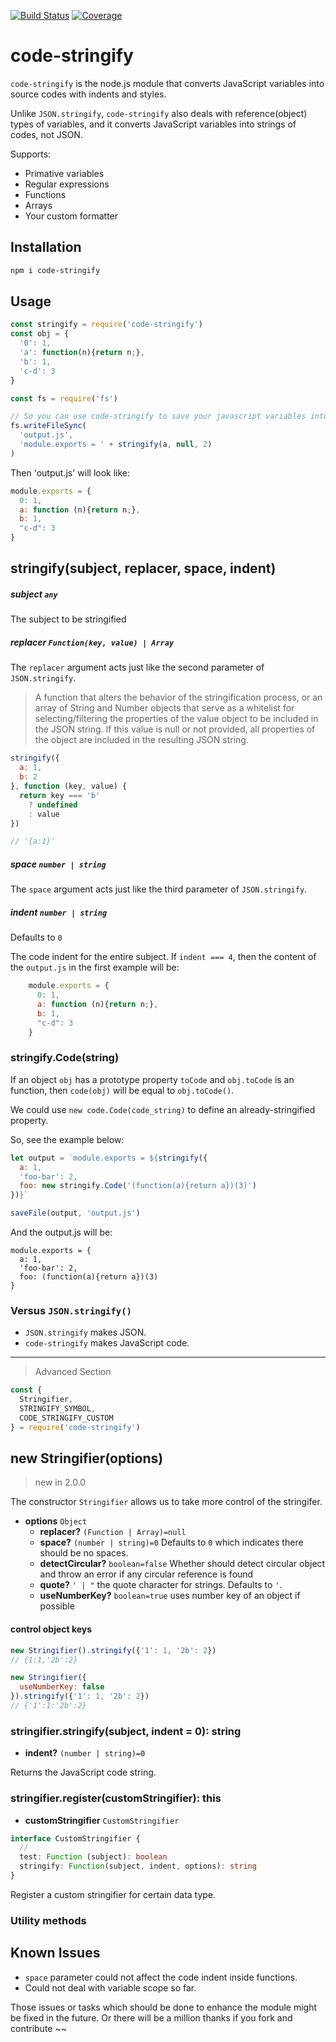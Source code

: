 [![Build Status](https://travis-ci.org/kaelzhang/node-code-stringify.svg?branch=master)](https://travis-ci.org/kaelzhang/node-code-stringify)
[![Coverage](https://codecov.io/gh/kaelzhang/node-code-stringify/branch/master/graph/badge.svg)](https://codecov.io/gh/kaelzhang/node-code-stringify)

# code-stringify

`code-stringify` is the node.js module that converts JavaScript variables into source codes with indents and styles.

Unlike `JSON.stringify`, `code-stringify` also deals with reference(object) types of variables, and it converts JavaScript variables into strings of codes, not JSON.

Supports:

- Primative variables
- Regular expressions
- Functions
- Arrays
- Your custom formatter

## Installation

```sh
npm i code-stringify
```

## Usage

```js
const stringify = require('code-stringify')
const obj = {
  '0': 1,
  'a': function(n){return n;},
  'b': 1,
  'c-d': 3
}

const fs = require('fs')

// So you can use code-stringify to save your javascript variables into a file:
fs.writeFileSync(
  'output.js',
  'module.exports = ' + stringify(a, null, 2)
)
```

Then 'output.js' will look like:

```js
module.exports = {
  0: 1,
  a: function (n){return n;},
  b: 1,
  "c-d": 3
}
```

## stringify(subject, replacer, space, indent)

##### subject `any`

The subject to be stringified

##### replacer `Function(key, value) | Array`

The `replacer` argument acts just like the second parameter of `JSON.stringify`.

> A function that alters the behavior of the stringification process, or an array of String and Number objects that serve as a whitelist for selecting/filtering the properties of the value object to be included in the JSON string. If this value is null or not provided, all properties of the object are included in the resulting JSON string.

```js
stringify({
  a: 1,
  b: 2
}, function (key, value) {
  return key === 'b'
    ? undefined
    : value
})

// '{a:1}'
```

##### space `number | string`

The `space` argument acts just like the third parameter of `JSON.stringify`.

##### indent `number | string`

Defaults to `0`

The code indent for the entire subject. If `indent === 4`, then the content of the `output.js` in the first example will be:

```js
    module.exports = {
      0: 1,
      a: function (n){return n;},
      b: 1,
      "c-d": 3
    }
```

### stringify.Code(string)

If an object `obj` has a prototype property `toCode` and `obj.toCode` is an function, then `code(obj)` will be equal to `obj.toCode()`.

We could use `new code.Code(code_string)` to define an already-stringified property.

So, see the example below:

```js
let output = `module.exports = ${stringify({
  a: 1,
  'foo-bar': 2,
  foo: new stringify.Code('(function(a){return a})(3)')
})}`

saveFile(output, 'output.js')
```

And the output.js will be:

```
module.exports = {
  a: 1,
  'foo-bar': 2,
  foo: (function(a){return a})(3)
}
```

### Versus `JSON.stringify()`

- `JSON.stringify` makes JSON.
- `code-stringify` makes JavaScript code.

****

> Advanced Section

```js
const {
  Stringifier,
  STRINGIFY_SYMBOL,
  CODE_STRINGIFY_CUSTOM
} = require('code-stringify')
```

## new Stringifier(options)

> new in 2.0.0

The constructor `Stringifier` allows us to take more control of the stringifer.

- **options** `Object`
  - **replacer?** `(Function | Array)=null`
  - **space?** `(number | string)=0` Defaults to `0` which indicates there should be no spaces.
  - **detectCircular?** `boolean=false` Whether should detect circular object and throw an error if any circular reference is found
  - **quote?** `' | "` the quote character for strings. Defaults to `'`.
  - **useNumberKey?** `boolean=true` uses number key of an object if possible

#### control object keys

```js
new Stringifier().stringify({'1': 1, '2b': 2})
// {1:1,'2b':2}

new Stringifier({
  useNumberKey: false
}).stringify({'1': 1, '2b': 2})
// {'1':1:'2b':2}
```

### stringifier.stringify(subject, indent = 0): string

- **indent?** `(number | string)=0`

Returns the JavaScript code string.

### stringifier.register(customStringifier): this

- **customStringifier** `CustomStringifier`

```ts
interface CustomStringifier {
  //
  test: Function (subject): boolean
  stringify: Function(subject, indent, options): string
}
```

Register a custom stringifier for certain data type.


### Utility methods

## Known Issues

- `space` parameter could not affect the code indent inside functions.
- Could not deal with variable scope so far.

Those issues or tasks which should be done to enhance the module might be fixed in the future. Or there will be a million thanks if you fork and contribute ~~
